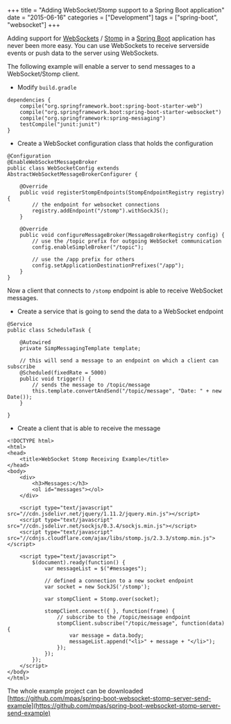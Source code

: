 +++
title = "Adding WebSocket/Stomp support to a Spring Boot application"
date = "2015-06-16"
categories = ["Development"]
tags = ["spring-boot", "websocket"]
+++

Adding support for [WebSockets](https://en.wikipedia.org/wiki/WebSocket) / [Stomp](https://en.wikipedia.org/wiki/Streaming_Text_Oriented_Messaging_Protocol) in a [Spring Boot](http://projects.spring.io/spring-boot/) application has never been more easy. You can use WebSockets to receive serverside events or push data to the server using WebSockets.

The following example will enable a server to send messages to a WebSocket/Stomp client.

<!--more-->

* Modify `build.gradle`

```
dependencies {
    compile("org.springframework.boot:spring-boot-starter-web")
    compile("org.springframework.boot:spring-boot-starter-websocket")
    compile("org.springframework:spring-messaging")
    testCompile("junit:junit")
}
```

* Create a WebSocket configuration class that holds the configuration

```
@Configuration
@EnableWebSocketMessageBroker
public class WebSocketConfig extends AbstractWebSocketMessageBrokerConfigurer {

    @Override
    public void registerStompEndpoints(StompEndpointRegistry registry) {
        // the endpoint for websocket connections
        registry.addEndpoint("/stomp").withSockJS();
    }

    @Override
    public void configureMessageBroker(MessageBrokerRegistry config) {
        // use the /topic prefix for outgoing WebSocket communication
        config.enableSimpleBroker("/topic");

        // use the /app prefix for others
        config.setApplicationDestinationPrefixes("/app");
    }
}
```

Now a client that connects to `/stomp` endpoint is able to receive WebSocket messages.

* Create a service that is going to send the data to a WebSocket endpoint

```
@Service
public class ScheduleTask {

    @Autowired
    private SimpMessagingTemplate template;

    // this will send a message to an endpoint on which a client can subscribe
    @Scheduled(fixedRate = 5000)
    public void trigger() {
        // sends the message to /topic/message
        this.template.convertAndSend("/topic/message", "Date: " + new Date());
    }

}
```

* Create a client that is able to receive the message

```
<!DOCTYPE html>
<html>
<head>
    <title>WebSocket Stomp Receiving Example</title>
</head>
<body>
    <div>
        <h3>Messages:</h3>
        <ol id="messages"></ol>
    </div>

    <script type="text/javascript" src="//cdn.jsdelivr.net/jquery/1.11.2/jquery.min.js"></script>
    <script type="text/javascript" src="//cdn.jsdelivr.net/sockjs/0.3.4/sockjs.min.js"></script>
    <script type="text/javascript" src="//cdnjs.cloudflare.com/ajax/libs/stomp.js/2.3.3/stomp.min.js"></script>

    <script type="text/javascript">
        $(document).ready(function() {
            var messageList = $("#messages");

            // defined a connection to a new socket endpoint
            var socket = new SockJS('/stomp');

            var stompClient = Stomp.over(socket);

            stompClient.connect({ }, function(frame) {
                // subscribe to the /topic/message endpoint
                stompClient.subscribe("/topic/message", function(data) {
                    var message = data.body;
                    messageList.append("<li>" + message + "</li>");
                });
            });
        });
    </script>
</body>
</html>
```

The whole example project  can be downloaded [https://github.com/mpas/spring-boot-websocket-stomp-server-send-example](https://github.com/mpas/spring-boot-websocket-stomp-server-send-example)